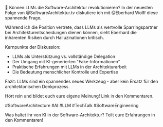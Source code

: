 🤔 Können LLMs die Software-Architektur revolutionieren? In der neuesten Folge von @SoftwareArchitektur.tv diskutiere ich mit @Eberhard Wolff diese spannende Frage.

Während ich die Position vertrete, dass LLMs als wertvolle Sparringspartner bei Architekturentscheidungen dienen können, sieht Eberhard die inhärenten Risiken durch Halluzinationen kritisch.

Kernpunkte der Diskussion:
- LLMs als Unterstützung vs. vollständige Delegation
- Der Umgang mit KI-generierten "Fake-Informationen" 
- Praktische Erfahrungen mit LLMs in der Architekturarbeit
- Die Bedeutung menschlicher Kontrolle und Expertise

Fazit: LLMs sind ein spannendes neues Werkzeug - aber kein Ersatz für den architektonischen Denkprozess.

Hört rein und bildet euch eure eigene Meinung! Link in den Kommentaren.

#SoftwareArchitecture #AI #LLM #TechTalk #SoftwareEngineering

Was haltet ihr von KI in der Software-Architektur? Teilt eure Erfahrungen in den Kommentaren!